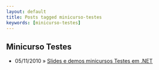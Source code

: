 ```yaml
---
layout: default
title: Posts tagged minicurso-testes
keywords: [minicurso-testes]
---
```

<h2 class="category">Minicurso Testes</h2>
<ul class="posts">
<li>
<p>
<span class="date">05/11/2010</span> &raquo; 
<a href="/blog/slides-e-demos-minicursos-testes-em-net">Slides e demos minicursos Testes em .NET</a>
</p>
</li> 
</ul>
